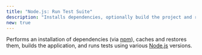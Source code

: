 ```yaml
---
title: "Node.js: Run Test Suite"
description: "Installs dependencies, optionally build the project and runs tests on the main branch using."
new: true
---
```


Performs an installation of dependencies (via [npm](https://www.npmjs.com/)), caches and restores them, builds the application, and runs tests using various [Node.js](https://nodejs.org/en) versions.
